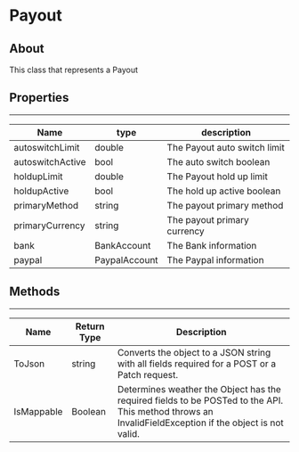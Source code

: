 # **Payout**

## About
This class that represents a Payout

## **Properties**
---

Name | type | description | 
---|---|---
autoswitchLimit | double | The Payout auto switch limit
autoswitchActive | bool | The auto switch boolean
holdupLimit | double | The Payout hold up limit
holdupActive | bool | The hold up active boolean
primaryMethod | string | The payout primary method
primaryCurrency | string | The payout primary currency
bank | BankAccount | The Bank information
paypal | PaypalAccount | The Paypal information

## **Methods**
---
Name | Return Type | Description
--- | --- | --- 
ToJson | string | Converts the object to a JSON string with all fields required for a POST or a Patch request.
IsMappable | Boolean | Determines weather the Object has the required fields to be POSTed to the API. This method throws an InvalidFieldException if the object is not valid.
